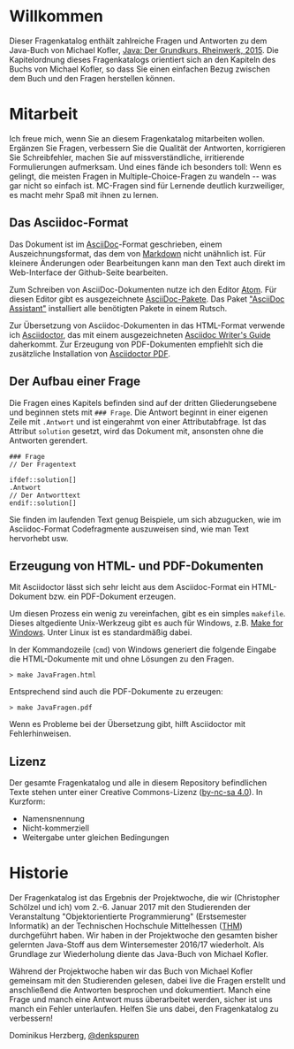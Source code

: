 # Willkommen

Dieser Fragenkatalog enthält zahlreiche Fragen und Antworten zu dem Java-Buch von Michael Kofler, [Java: Der Grundkurs, Rheinwerk, 2015](https://www.rheinwerk-verlag.de/java_3632/). Die Kapitelordnung dieses Fragenkatalogs orientiert sich an den Kapiteln des Buchs von Michael Kofler, so dass Sie einen einfachen Bezug zwischen dem Buch und den Fragen herstellen können.

# Mitarbeit

Ich freue mich, wenn Sie an diesem Fragenkatalog mitarbeiten wollen. Ergänzen Sie Fragen, verbessern Sie die Qualität der Antworten, korrigieren Sie Schreibfehler, machen Sie auf missverständliche, irritierende Formulierungen aufmerksam. Und eines fände ich besonders toll: Wenn es gelingt, die meisten Fragen in Multiple-Choice-Fragen zu wandeln -- was gar nicht so einfach ist. MC-Fragen sind für Lernende deutlich kurzweiliger, es macht mehr Spaß mit ihnen zu lernen.

## Das Asciidoc-Format

Das Dokument ist im [AsciiDoc](https://de.wikipedia.org/wiki/AsciiDoc)-Format geschrieben, einem Auszeichnungsformat, das dem von [Markdown](https://de.wikipedia.org/wiki/Markdown) nicht unähnlich ist. Für kleinere Änderungen oder Bearbeitungen kann man den Text auch direkt im Web-Interface der Github-Seite bearbeiten.

Zum Schreiben von AsciiDoc-Dokumenten nutze ich den Editor [Atom](https://atom.io/). Für diesen Editor gibt es ausgezeichnete [AsciiDoc-Pakete](https://atom.io/users/asciidoctor). Das Paket ["AsciiDoc Assistant"](https://atom.io/packages/asciidoc-assistant) installiert alle benötigten Pakete in einem Rutsch.

Zur Übersetzung von Asciidoc-Dokumenten in das HTML-Format verwende ich [Asciidoctor](http://asciidoctor.org/), das mit einem ausgezeichneten [Asciidoc Writer's Guide](http://asciidoctor.org/docs/asciidoc-writers-guide/) daherkommt. Zur Erzeugung von PDF-Dokumenten empfiehlt sich die zusätzliche Installation von [Asciidoctor PDF](http://asciidoctor.org/docs/convert-asciidoc-to-pdf/).

## Der Aufbau einer Frage

Die Fragen eines Kapitels befinden sind auf der dritten Gliederungsebene und beginnen stets mit `### Frage`. Die Antwort beginnt in einer eigenen Zeile mit `.Antwort` und ist eingerahmt von einer Attributabfrage. Ist das Attribut `solution` gesetzt, wird das Dokument mit, ansonsten ohne die Antworten gerendert.

~~~
### Frage
// Der Fragentext

ifdef::solution[]
.Antwort
// Der Antworttext
endif::solution[]
~~~

Sie finden im laufenden Text genug Beispiele, um sich abzugucken, wie im Asciidoc-Format Codefragmente auszuweisen sind, wie man Text hervorhebt usw.

## Erzeugung von HTML- und PDF-Dokumenten

Mit Asciidoctor lässt sich sehr leicht aus dem Asciidoc-Format ein HTML-Dokument bzw. ein PDF-Dokument erzeugen.

Um diesen Prozess ein wenig zu vereinfachen, gibt es ein simples `makefile`. Dieses altgediente Unix-Werkzeug gibt es auch für Windows, z.B. [Make for Windows](http://gnuwin32.sourceforge.net/packages/make.htm). Unter Linux ist es standardmäßig dabei.

In der Kommandozeile (`cmd`) von Windows generiert die folgende Eingabe die HTML-Dokumente mit und ohne Lösungen zu den Fragen.

~~~
> make JavaFragen.html
~~~

Entsprechend sind auch die PDF-Dokumente zu erzeugen:

~~~
> make JavaFragen.pdf
~~~

Wenn es Probleme bei der Übersetzung gibt, hilft Asciidoctor mit Fehlerhinweisen.

## Lizenz

Der gesamte Fragenkatalog und alle in diesem Repository befindlichen Texte stehen unter einer Creative Commons-Lizenz ([by-nc-sa 4.0](http://creativecommons.org/licenses/by-nc-sa/4.0/)). In Kurzform:

* Namensnennung
* Nicht-kommerziell
* Weitergabe unter gleichen Bedingungen

# Historie

Der Fragenkatalog ist das Ergebnis der Projektwoche, die wir (Christopher Schölzel und ich) vom 2.-6. Januar 2017 mit den Studierenden der Veranstaltung "Objektorientierte Programmierung" (Erstsemester Informatik) an der Technischen Hochschule Mittelhessen ([THM](http://www.thm.de)) durchgeführt haben. Wir haben in der Projektwoche den gesamten bisher gelernten Java-Stoff aus dem Wintersemester 2016/17 wiederholt. Als Grundlage zur Wiederholung diente das Java-Buch von Michael Kofler.

Während der Projektwoche haben wir das Buch von Michael Kofler gemeinsam mit den Studierenden gelesen, dabei live die Fragen erstellt und anschließend die Antworten besprochen und dokumentiert. Manch eine Frage und manch eine Antwort muss überarbeitet werden, sicher ist uns manch ein Fehler unterlaufen. Helfen Sie uns dabei, den Fragenkatalog zu verbessern!

Dominikus Herzberg, [@denkspuren](https://twitter.com/denkspuren)
